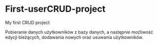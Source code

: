 # First-userCRUD-project
My first CRUD project

Pobieranie danych użytkowników z bazy danych,
a następnie możliwość edycji bieżących, dodawania nowych
oraz usuwania użytkowników. 
